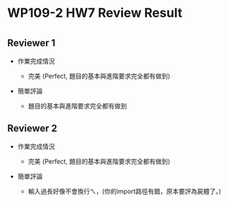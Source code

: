 
WP109-2 HW7 Review Result
=========================

# 

## Reviewer 1
- 作業完成情況
	- 完美 (Perfect, 題目的基本與進階要求完全都有做到)

- 簡單評論
	- 題目的基本與進階要求完全都有做到


## Reviewer 2
- 作業完成情況
	- 完美 (Perfect, 題目的基本與進階要求完全都有做到)

- 簡單評論
	- 輸入過長好像不會換行ㄟ，(你的import路徑有錯，原本要評為屍體了。)

